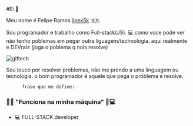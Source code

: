 #Ei 👋

Meu nome é Felipe Ramos [lipex5k](https://www.instagram.com/euliperb/) 🇧🇷

Sou programador e trabalho como Full-stack(JS). 💻
como voce pode ver não tenho poblemas em pegar outra liguagem/technologia. aqui realmente e DEVraiz
(joga o poblema q nois resolve)




![giftech](https://github.com/lipex5k/lipex5k/assets/113557336/e414ef40-618c-41e8-8c67-28643bdf2bb0)




Sou louco por resolver problemas, não me prendo a uma linguagem ou tecnologia. o bom programador é aquele que pega o problema e resolve.


          frase que me define: 
### 🐱‍💻 "Funciona na minha máquina" 🧠💻

- 💻 FULL-STACK developer
